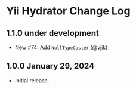 # Yii Hydrator Change Log

## 1.1.0 under development

- New #74: Add `NullTypeCaster` (@vjik)

## 1.0.0 January 29, 2024

- Initial release.
